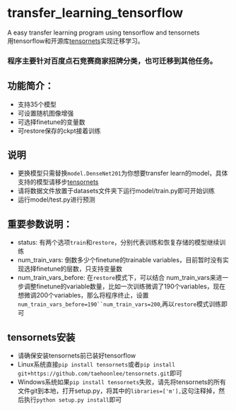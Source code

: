 # transfer_learning_tensorflow
A easy transfer learning program using tensorflow and tensornets  
用tensorflow和开源库[tensornets](https://github.com/taehoonlee/tensornets)实现迁移学习。  
### 程序主要针对百度点石竞赛商家招牌分类，也可迁移到其他任务。
## 功能简介：
- 支持35个模型
- 可设置随机图像增强
- 可选择finetune的变量数
- 可restore保存的ckpt接着训练
## 说明
- 更换模型只需替换`model.DenseNet201`为你想要transfer learn的model，具体支持的模型请移步[tensornets](https://github.com/taehoonlee/tensornets)  
- 请将数据文件放置于datasets文件夹下运行model/train.py即可开始训练
- 运行model/test.py进行预测
## 重要参数说明：
- status: 有两个选项`train`和`restore`，分别代表训练和恢复存储的模型继续训练
- num_train_vars: 倒数多少个finetune的trainable variables，目前暂时没有实现选择finetune的层数，只支持变量数
- num_train_vars_before: 在`restore`模式下，可以结合 num_train_vars来进一步调整finetune的variable数量，比如一次训练微调了190个variables，现在想微调200个variables，那么将程序终止，设置`num_train_vars_before=190``num_train_vars=200`,再以`restore`模式训练即可
## tensornets安装
- 请确保安装tensornets前已装好tensorflow
- Linux系统直接`pip install tensornets`或者`pip install git+https://github.com/taehoonlee/tensornets.git`即可
- Windows系统如果`pip install tensornets`失败，请先将tensornets的所有文件git到本地，打开setup.py，将其中的`libraries=['m'],`这句注释掉，然后执行`python setup.py install`即可
